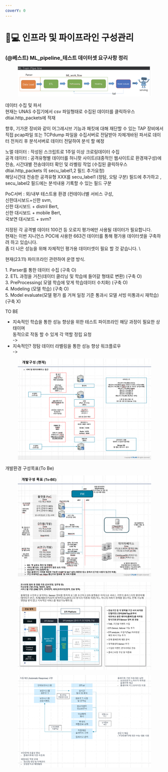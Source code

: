 ```yaml
---
coverY: 0
---
```


# 👨💻 인프라 및 파이프라인 구성관리



### (@베스트) ML\_pipeline\_테스트 데이터셋  요구사항 정리

<figure><img src="../.gitbook/assets/image.png" alt=""><figcaption></figcaption></figure>

데이터 수집 및 파서\
현재는 UNAS 수집기에서 csv 파일형태로 수집된 데이터를 클릭하우스 dtiai.http\_packets에 적재

향후, 기가몬 장비와 같이 어그레시브 기능과 패킷에 대해 재단할 수 있는 TAP 장비에서 직접  pcap파일 또는 TCPdump 파일을 수집서버로 전달받아 자체개바된 파서로 데이터 전처리 후 분석서버로 데이터 전달하여 분석 할 예정



노멀 데이터 : 작성된 스크립트로 1주일 이상 크로링데이터 수집\
공격 데이터 : 공격유형별 데이터를 허니팟 사이트(대중적인 웹사이트로 환경재구성)에 전송, 시간대별 전송데이터 확인 및 라벨링 작업 (수집된 클릭하우스 dtiai.http\_packets 의 secu\_label1,2 필드 추가요청)\
해당시간대 전송한 공격유형 XXX를 secu\_label1 (정탐, 오탐 구분) 필드에 추가하고 , secu\_label2 필드에는 분석내용 기록할 수 있는 필드 구분

PoC서버 : 외/내부 테스트용 환경 (컨테이너별 서비스 구성, \
신한대시보드+신한 svm, \
신한 대시보드 + distril Bert, \
신한 대시보드 + mobile Bert, \
국보연 대시보드 + svm?&#x20;



지정된 각 공격별 데이터 100건 등 오로지 평가에만 사용될 데이터가 필요합니다. \
현재는 이번 지니언스 POC에 사용한 663건 데이터를 통해 평가용 데이터셋을 구축하려 하고 있습니다. \
좀 더 나은 성능을 위해 자체적인 평가용 데이터셋이 필요 할 것 같습니다. \


현재(23.11) 파이프라인  관련하여 운영 방식.&#x20;

1\. Parser를 통한 데이터 수집 (구축 O) \
2\. ETL 과정을 거친(데이터 클리닝 및 학습에 들어갈 형태로 변환) (구축 O)\
3\. PreProcessing( 모델 학습에 맞게 학습데이터 수치화) (구축 O)\
4\. Modeling (모델 학습) (구축 O)\
5\. Model evaluate(모델 평가 를 거쳐 일정 기준 통과시 모델 서빙 미통과시 재학습) (구축 X)

&#x20;

TO BE&#x20;

* 지속적인 학습을 통한 성능 향상을 위한 테스트 파이프라인 해당 과정이 필요한 상태이며 \
  동적으로 작동 할 수 있게 각 역할 정립 요청  \
  \->
* 지속적인? 정탐 데이터 라벨링을 통한 성능 향상 워크플로우 \
  \->&#x20;



<figure><img src="../.gitbook/assets/image (15).png" alt=""><figcaption></figcaption></figure>



개발환경 구성목표(To Be)

<figure><img src="../.gitbook/assets/image (12).png" alt=""><figcaption></figcaption></figure>

<figure><img src="../.gitbook/assets/image (13).png" alt=""><figcaption></figcaption></figure>

<figure><img src="../.gitbook/assets/image (14).png" alt=""><figcaption></figcaption></figure>

